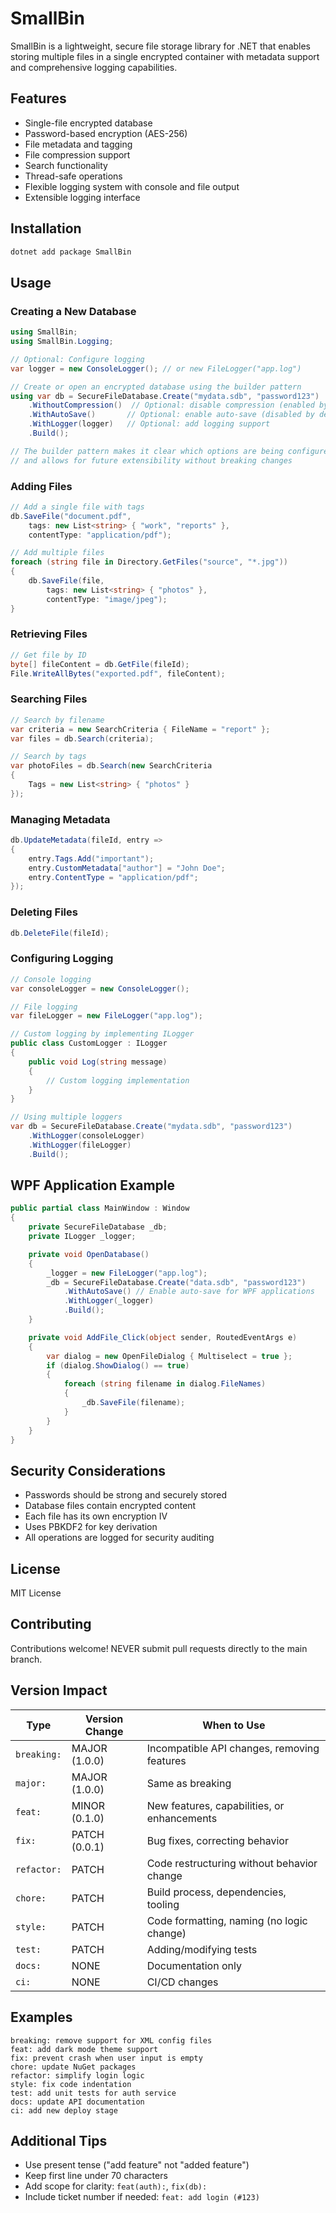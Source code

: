 ﻿# SmallBin

SmallBin is a lightweight, secure file storage library for .NET that enables storing multiple files in a single encrypted container with metadata support and comprehensive logging capabilities.

## Features

- Single-file encrypted database
- Password-based encryption (AES-256)
- File metadata and tagging
- File compression support
- Search functionality
- Thread-safe operations
- Flexible logging system with console and file output
- Extensible logging interface

## Installation

```bash
dotnet add package SmallBin
```

## Usage

### Creating a New Database

```csharp
using SmallBin;
using SmallBin.Logging;

// Optional: Configure logging
var logger = new ConsoleLogger(); // or new FileLogger("app.log")

// Create or open an encrypted database using the builder pattern
using var db = SecureFileDatabase.Create("mydata.sdb", "password123")
    .WithoutCompression()  // Optional: disable compression (enabled by default)
    .WithAutoSave()       // Optional: enable auto-save (disabled by default)
    .WithLogger(logger)   // Optional: add logging support
    .Build();

// The builder pattern makes it clear which options are being configured
// and allows for future extensibility without breaking changes
```

### Adding Files

```csharp
// Add a single file with tags
db.SaveFile("document.pdf",
    tags: new List<string> { "work", "reports" },
    contentType: "application/pdf");

// Add multiple files
foreach (string file in Directory.GetFiles("source", "*.jpg"))
{
    db.SaveFile(file,
        tags: new List<string> { "photos" },
        contentType: "image/jpeg");
}
```

### Retrieving Files

```csharp
// Get file by ID
byte[] fileContent = db.GetFile(fileId);
File.WriteAllBytes("exported.pdf", fileContent);
```

### Searching Files

```csharp
// Search by filename
var criteria = new SearchCriteria { FileName = "report" };
var files = db.Search(criteria);

// Search by tags
var photoFiles = db.Search(new SearchCriteria 
{ 
    Tags = new List<string> { "photos" } 
});
```

### Managing Metadata

```csharp
db.UpdateMetadata(fileId, entry => 
{
    entry.Tags.Add("important");
    entry.CustomMetadata["author"] = "John Doe";
    entry.ContentType = "application/pdf";
});
```

### Deleting Files

```csharp
db.DeleteFile(fileId);
```

### Configuring Logging

```csharp
// Console logging
var consoleLogger = new ConsoleLogger();

// File logging
var fileLogger = new FileLogger("app.log");

// Custom logging by implementing ILogger
public class CustomLogger : ILogger
{
    public void Log(string message)
    {
        // Custom logging implementation
    }
}

// Using multiple loggers
var db = SecureFileDatabase.Create("mydata.sdb", "password123")
    .WithLogger(consoleLogger)
    .WithLogger(fileLogger)
    .Build();
```

## WPF Application Example

```csharp
public partial class MainWindow : Window
{
    private SecureFileDatabase _db;
    private ILogger _logger;

    private void OpenDatabase()
    {
        _logger = new FileLogger("app.log");
        _db = SecureFileDatabase.Create("data.sdb", "password123")
            .WithAutoSave() // Enable auto-save for WPF applications
            .WithLogger(_logger)
            .Build();
    }

    private void AddFile_Click(object sender, RoutedEventArgs e)
    {
        var dialog = new OpenFileDialog { Multiselect = true };
        if (dialog.ShowDialog() == true)
        {
            foreach (string filename in dialog.FileNames)
            {
                _db.SaveFile(filename);
            }
        }
    }
}
```

## Security Considerations

- Passwords should be strong and securely stored
- Database files contain encrypted content
- Each file has its own encryption IV
- Uses PBKDF2 for key derivation
- All operations are logged for security auditing

## License

MIT License

## Contributing

Contributions welcome! NEVER submit pull requests directly to the main branch.

## Version Impact
| Type | Version Change | When to Use |
|------|---------------|-------------|
| `breaking:` | MAJOR (1.0.0) | Incompatible API changes, removing features |
| `major:` | MAJOR (1.0.0) | Same as breaking |
| `feat:` | MINOR (0.1.0) | New features, capabilities, or enhancements |
| `fix:` | PATCH (0.0.1) | Bug fixes, correcting behavior |
| `refactor:` | PATCH | Code restructuring without behavior change |
| `chore:` | PATCH | Build process, dependencies, tooling |
| `style:` | PATCH | Code formatting, naming (no logic change) |
| `test:` | PATCH | Adding/modifying tests |
| `docs:` | NONE | Documentation only |
| `ci:` | NONE | CI/CD changes |

## Examples
```
breaking: remove support for XML config files
feat: add dark mode theme support
fix: prevent crash when user input is empty
chore: update NuGet packages
refactor: simplify login logic
style: fix code indentation
test: add unit tests for auth service
docs: update API documentation
ci: add new deploy stage
```

## Additional Tips
- Use present tense ("add feature" not "added feature")
- Keep first line under 70 characters
- Add scope for clarity: `feat(auth):`, `fix(db):`
- Include ticket number if needed: `feat: add login (#123)`
